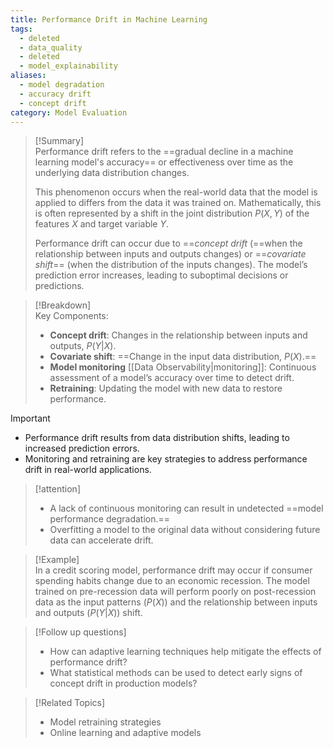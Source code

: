```yaml
---
title: Performance Drift in Machine Learning
tags:
  - deleted
  - data_quality
  - deleted
  - model_explainability
aliases:
  - model degradation
  - accuracy drift
  - concept drift
category: Model Evaluation
---
```


>[!Summary]  
> Performance drift refers to the ==gradual decline in a machine learning model's accuracy== or effectiveness over time as the underlying data distribution changes. 
> 
> This phenomenon occurs when the real-world data that the model is applied to differs from the data it was trained on. Mathematically, this is often represented by a shift in the joint distribution $P(X, Y)$ of the features $X$ and target variable $Y$. 
> 
> Performance drift can occur due to ==*concept drift* (==when the relationship between inputs and outputs changes) or ==*covariate shift*== (when the distribution of the inputs changes). The model’s prediction error increases, leading to suboptimal decisions or predictions.

>[!Breakdown]  
> Key Components:  
> - **Concept drift**: Changes in the relationship between inputs and outputs, $P(Y|X)$.  
> - **Covariate shift**: ==Change in the input data distribution, $P(X)$.==  
> - **Model monitoring** [[Data Observability|monitoring]]: Continuous assessment of a model’s accuracy over time to detect drift.  
> - **Retraining**: Updating the model with new data to restore performance.

>[!important]  
> - Performance drift results from data distribution shifts, leading to increased prediction errors.  
> - Monitoring and retraining are key strategies to address performance drift in real-world applications.

>[!attention]  
> - A lack of continuous monitoring can result in undetected ==model performance degradation.==  
> - Overfitting a model to the original data without considering future data can accelerate drift.

>[!Example]  
> In a credit scoring model, performance drift may occur if consumer spending habits change due to an economic recession. The model trained on pre-recession data will perform poorly on post-recession data as the input patterns ($P(X)$) and the relationship between inputs and outputs ($P(Y|X)$) shift.

>[!Follow up questions]  
> - How can adaptive learning techniques help mitigate the effects of performance drift?  
> - What statistical methods can be used to detect early signs of concept drift in production models?

>[!Related Topics]  
> - Model retraining strategies  
> - Online learning and adaptive models  